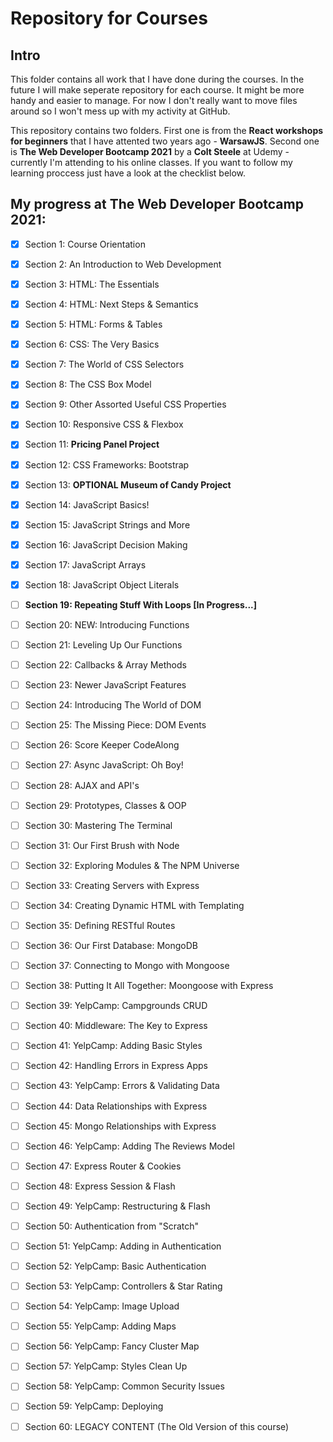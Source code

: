 # Repository for Courses
## Intro
This folder contains all work that I have done during the courses. In the future I will make seperate repository for each course. It might be more handy and easier to manage. For now I don't really want to move files around so I won't mess up with my activity at GitHub.

This repository contains two folders. First one is from the **React workshops for beginners** that I have attented two years ago - **WarsawJS**.
Second one is **The Web Developer Bootcamp 2021** by a **Colt Steele** at Udemy - currently I'm attending to his online classes. If you want to follow my learning proccess just have a look at the checklist below.

## My progress at **The Web Developer Bootcamp 2021:**

- [X] Section 1: Course Orientation
- [X] Section 2: An Introduction to Web Development
- [X] Section 3: HTML: The Essentials
- [X] Section 4: HTML: Next Steps & Semantics
- [X] Section 5: HTML: Forms & Tables
- [X] Section 6: CSS: The Very Basics
- [X] Section 7: The World of CSS Selectors
- [X] Section 8: The CSS Box Model
- [X] Section 9: Other Assorted Useful CSS Properties
- [X] Section 10: Responsive CSS & Flexbox
- [X] Section 11: **Pricing Panel Project**
- [X] Section 12: CSS Frameworks: Bootstrap
- [X] Section 13: **OPTIONAL Museum of Candy Project**
- [X] Section 14: JavaScript Basics! 
- [X] Section 15: JavaScript Strings and More
- [X] Section 16: JavaScript Decision Making
- [X] Section 17: JavaScript Arrays 
- [X] Section 18: JavaScript Object Literals
- [ ] **Section 19: Repeating Stuff With Loops [In Progress...]**
- [ ] Section 20: NEW: Introducing Functions
- [ ] Section 21: Leveling Up Our Functions
- [ ] Section 22: Callbacks & Array Methods
- [ ] Section 23: Newer JavaScript Features
- [ ] Section 24: Introducing The World of DOM
- [ ] Section 25: The Missing Piece: DOM Events
- [ ] Section 26: Score Keeper CodeAlong
- [ ] Section 27: Async JavaScript: Oh Boy!
- [ ] Section 28: AJAX and API's
- [ ] Section 29: Prototypes, Classes & OOP
- [ ] Section 30: Mastering The Terminal
- [ ] Section 31: Our First Brush with Node
- [ ] Section 32: Exploring Modules & The NPM Universe
- [ ] Section 33: Creating Servers with Express
- [ ] Section 34: Creating Dynamic HTML with Templating
- [ ] Section 35: Defining RESTful Routes
- [ ] Section 36: Our First Database: MongoDB
- [ ] Section 37: Connecting to Mongo with Mongoose
- [ ] Section 38: Putting It All Together: Moongoose with Express
- [ ] Section 39: YelpCamp: Campgrounds CRUD
- [ ] Section 40: Middleware: The Key to Express
- [ ] Section 41: YelpCamp: Adding Basic Styles
- [ ] Section 42: Handling Errors in Express Apps
- [ ] Section 43: YelpCamp: Errors & Validating Data
- [ ] Section 44: Data Relationships with Express
- [ ] Section 45: Mongo Relationships with Express
- [ ] Section 46: YelpCamp: Adding The Reviews Model
- [ ] Section 47: Express Router & Cookies
- [ ] Section 48: Express Session & Flash
- [ ] Section 49: YelpCamp: Restructuring & Flash
- [ ] Section 50: Authentication from "Scratch"
- [ ] Section 51: YelpCamp: Adding in Authentication
- [ ] Section 52: YelpCamp: Basic Authentication
- [ ] Section 53: YelpCamp: Controllers & Star Rating
- [ ] Section 54: YelpCamp: Image Upload
- [ ] Section 55: YelpCamp: Adding Maps
- [ ] Section 56: YelpCamp: Fancy Cluster Map
- [ ] Section 57: YelpCamp: Styles Clean Up
- [ ] Section 58: YelpCamp: Common Security Issues
- [ ] Section 59: YelpCamp: Deploying
- [ ] Section 60: LEGACY CONTENT (The Old Version of this course)
 

